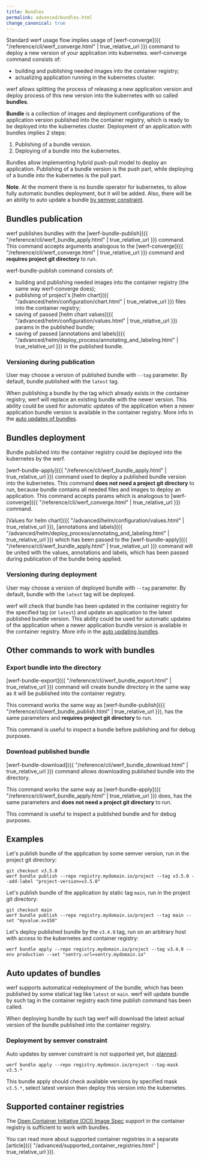```yaml
---
title: Bundles
permalink: advanced/bundles.html
change_canonical: true
---
```


Standard werf usage flow implies usage of [werf-converge]({{ "/reference/cli/werf_converge.html" | true_relative_url }}) command to deploy a new version of your application into kubernetes. werf-converge command consists of:
 - building and publishing needed images into the container registry;
 - actualizing application running in the kubernetes cluster.

werf allows splitting the process of releasing a new application version and deploy process of this new version into the kubernetes with so called **bundles**.

**Bundle** is a collection of images and deployment configurations of the application version published into the container registry, which is ready to be deployed into the kubernetes cluster. Deployment of an application with bundles implies 2 steps:
 1. Publishing of a bundle version.
 2. Deploying of a bundle into the kubernetes.

Bundles allow implementing hybrid push-pull model to deploy an application. Publishing of a bundle version is the push part, while deploying of a bundle into the kubernetes is the pull part.

**Note**. At the moment there is no bundle operator for kubernetes, to allow fully automatic bundles deployment, but it will be added. Also, there will be an ability to auto update a bundle [by semver constraint](#deployment-by-semver-constraint).

## Bundles publication

werf publishes bundles with the [werf-bundle-publish]({{ "/reference/cli/werf_bundle_apply.html" | true_relative_url }}) command. This command accepts arguments analogous to the [werf-converge]({{ "/reference/cli/werf_converge.html" | true_relative_url }}) command and **requires project git directory** to run.

werf-bundle-publish command consists of:
 - building and publishing needed images into the container registry (the same way werf-converge does);
 - publishing of project's [helm chart]({{ "/advanced/helm/configuration/chart.html" | true_relative_url }}) files into the container registry;
 - saving of passed [helm chart values]({{ "/advanced/helm/configuration/values.html" | true_relative_url }}) params in the published bundle;
 - saving of passed [annotations and labels]({{ "/advanced/helm/deploy_process/annotating_and_labeling.html" | true_relative_url }}) in the published bundle.

### Versioning during publication

User may choose a version of published bundle with `--tag` parameter. By default, bundle published with the `latest` tag.

When publishing a bundle by the tag which already exists in the container registry, werf will replace an existing bundle with the newer version. This ability could be used for automatic updates of the application when a newer application bundle version is available in the container registry. More info in the [auto updates of bundles](#auto-updates-of-bundles).

## Bundles deployment

Bundle published into the container registry could be deployed into the kubernetes by the werf.

[werf-bundle-apply]({{ "/reference/cli/werf_bundle_apply.html" | true_relative_url }}) command used to deploy a published bundle version into the kubernetes. This command **does not need a project git directory** to run, because bundle contains all needed files and images to deploy an application. This command accepts params which is analogous to [werf-converge]({{ "/reference/cli/werf_converge.html" | true_relative_url }}) command.

[Values for helm chart]({{ "/advanced/helm/configuration/values.html" | true_relative_url }}), [annotations and labels]({{ "/advanced/helm/deploy_process/annotating_and_labeling.html" | true_relative_url }}) which has been passed to the [werf-bundle-apply]({{ "/reference/cli/werf_bundle_apply.html" | true_relative_url }}) command will be united with the values, annotations and labels, which has been passed during publication of the bundle being applied.

### Versioning during deployment

User may choose a version of deployed bundle with `--tag` parameter. By default, bundle with the `latest` tag will be deployed.

werf will check that bundle has been updated in the container registry for the specified tag (or `latest`) and update an application to the latest published bundle version. This ability could be used for automatic updates of the application when a newer application bundle version is available in the container registry. More info in the [auto updating bundles](#auto-updates-of-bundles).

## Other commands to work with bundles

### Export bundle into the directory

[werf-bundle-export]({{ "/reference/cli/werf_bundle_export.html" | true_relative_url }}) command will create bundle directory in the same way as it will be published into the container registry.

This command works the same way as [werf-bundle-publish]({{ "/reference/cli/werf_bundle_publish.html" | true_relative_url }}), has the same parameters and **requires project git directory** to run.

This command is useful to inspect a bundle before publishing and for debug purposes.

### Download published bundle

[werf-bundle-download]({{ "/reference/cli/werf_bundle_download.html" | true_relative_url }}) command allows downloading published bundle into the directory.

This command works the same way as [werf-bundle-apply]({{ "/reference/cli/werf_bundle_apply.html" | true_relative_url }}) does, has the same parameters and **does not need a project git directory** to run.

This command is useful to inspect a published bundle and for debug purposes.

## Examples

Let's publish bundle of the application by some semver version, run in the project git directory:

```
git checkout v3.5.0
werf bundle publish --repo registry.mydomain.io/project --tag v3.5.0 --add-label "project-version=v3.5.0"
```

Let's publish bundle of the application by static tag `main`, run in the project git directory:

```
git checkout main
werf bundle publish --repo registry.mydomain.io/project --tag main --set "myvalue.x=150"
```

Let's deploy published bundle by the `v3.4.9` tag, run on an arbitrary host with access to the kubernetes and container registry:

```
werf bundle apply --repo registry.mydomain.io/project --tag v3.4.9 --env production --set "sentry.url=sentry.mydomain.io"
```

## Auto updates of bundles

werf supports automatical redeployment of the bundle, which has been published by some statical tag like `latest` or `main`. werf will update bundle by such tag in the container registry each time publish command has been called.

When deploying bundle by such tag werf will download the latest actual version of the bundle published into the container registry.

### Deployment by semver constraint

Auto updates by semver constraint is not supported yet, but [planned](https://github.com/werf/werf/issues/3169):

```
werf bundle apply --repo registry.mydomain.io/project --tag-mask v3.5.*
```

This bundle apply should check available versions by specified mask `v3.5.*`, select latest version then deploy this version into the kubernetes.

## Supported container registries

The [Open Container Initiative (OCI) Image Spec](https://github.com/opencontainers/image-spec) support in the container registry is sufficient to work with bundles.

You can read more about supported container registries in a separate [article]({{ "/advanced/supported_container_registries.html" | true_relative_url }}).
